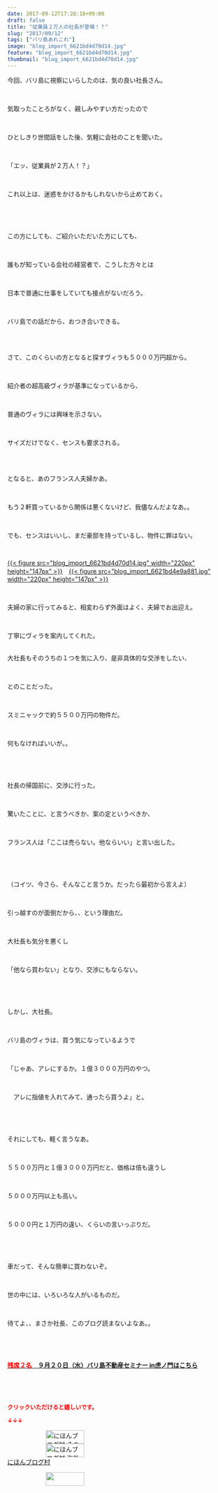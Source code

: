 ```yaml
---
date: 2017-09-12T17:28:18+09:00
draft: false
title: "従業員２万人の社長が登場！？"
slug: "2017/09/12"
tags: ["バリ島あれこれ"]
image: "blog_import_6621bd4d70d14.jpg"
feature: "blog_import_6621bd4d70d14.jpg"
thumbnail: "blog_import_6621bd4d70d14.jpg"
---
```

<p>今回、バリ島に視察にいらしたのは、気の良い社長さん。</p><p> </p><p>気取ったことろがなく、親しみやすい方だったので</p><p> </p><p>ひとしきり世間話をした後、気軽に会社のことを聞いた。</p><p> </p><p>「エッ、従業員が２万人！？」</p><p> </p><p>これ以上は、迷惑をかけるかもしれないから止めておく。</p><p> </p><p> </p><p>この方にしても、ご紹介いただいた方にしても、</p><p> </p><p>誰もが知っている会社の経営者で、こうした方々とは</p><p> </p><p>日本で普通に仕事をしていても接点がないだろう。</p><p> </p><p>バリ島での話だから、おつき合いできる。</p><p> </p><p><br/>さて、このくらいの方となると探すヴィラも５０００万円超から。</p><p> </p><p>紹介者の超高級ヴィラが基準になっているから、</p><p> </p><p>普通のヴィラには興味を示さない。</p><p> </p><p>サイズだけでなく、センスも要求される。</p><p> </p><p><br/>となると、あのフランス人夫婦かあ。</p><p> </p><p>もう２軒買っているから関係は悪くないけど、我儘なんだよなあ。。</p><p> </p><p>でも、センスはいいし、まだ豪邸を持っているし、物件に罪はない。</p><p> </p><p><a href="blog_import_6621bd4d70d14.jpg">{{< figure src="blog_import_6621bd4d70d14.jpg" width="220px" height="147px" >}}</a>　<a href="blog_import_6621bd4e9a881.jpg">{{< figure src="blog_import_6621bd4e9a881.jpg" width="220px" height="147px" >}}</a></p><p> </p><p>夫婦の家に行ってみると、相変わらず外面はよく、夫婦でお出迎え。</p><p> </p><p>丁寧にヴィラを案内してくれた。</p><p><br/>大社長もそのうちの１つを気に入り、是非具体的な交渉をしたい、</p><p> </p><p>とのことだった。</p><p> </p><p>スミニャックで約５５００万円の物件だ。</p><p> </p><p>何もなければいいが。。</p><p> </p><p> </p><p>社長の帰国前に、交渉に行った。</p><p> </p><p>驚いたことに、と言うべきか、案の定というべきか、</p><p> </p><p>フランス人は「ここは売らない。他ならいい」と言い出した。</p><p> </p><p> </p><p>（コイツ、今さら、そんなこと言うか。だったら最初から言えよ）</p><p> </p><p>引っ越すのが面倒だから、、という理由だ。</p><p> </p><p>大社長も気分を悪くし</p><p> </p><p>「他なら買わない」となり、交渉にもならない。</p><p> </p><p> </p><p>しかし、大社長。</p><p> </p><p>バリ島のヴィラは、買う気になっているようで</p><p> </p><p>「じゃあ、アレにするか。１億３０００万円のやつ。</p><p> </p><p>　アレに指値を入れてみて、通ったら買うよ」と。</p><p> </p><p> </p><p>それにしても、軽く言うなあ。</p><p> </p><p>５５００万円と１億３０００万円だと、価格は倍も違うし</p><p> </p><p>５０００万円以上も高い。</p><p> </p><p>５０００円と１万円の違い、くらいの言いっぷりだ。</p><p> </p><p> </p><p>車だって、そんな簡単に買わないぞ。</p><p> </p><p>世の中には、いろいろな人がいるものだ。</p><p> </p><p>待てよ、、まさか社長、このブログ読まないよなあ。。</p><p> </p><p> </p><p><span style="font-weight: bold;"><span style="text-decoration: underline;"><a href="iin.co.jp" target="_blank"><span style="color: rgb(255, 0, 0);">残席２名</span>　９月２０日（水）バリ島不動産セミナー in虎ノ門はこちら</a></span></span></p><p> </p><p> </p><p><font color="#ff0000" size="2"><strong>クリックいただけると嬉しいです。</strong></font></p><p><font color="#ff0000" size="2"><strong>↓↓↓</strong></font></p><p><a href="ranking.html?p_cid=01260127" id="&amp;blogmura_banner" target="_blank"><img alt="にほんブログ村 その他生活ブログ 不動産投資へ" border="0" height="31" src="data:image/svg+xml;charset=utf-8,%3Csvg%20xmlns%3D%22http%3A%2F%2Fwww.w3.org%2F2000%2Fsvg%22%20title%3D%22Placeholder%20for%20Images%22%20role%3D%22presentation%22%20viewBox%3D%220%200%2088%2031%22%20%2F%3E" width="88" data-src="//life.blogmura.com/hudousantoushi/img/hudousantoushi88_31.gif" style="aspect-ratio: auto 88 / 31;"/><noscript><img alt="にほんブログ村 その他生活ブログ 不動産投資へ" border="0" height="31" src="//life.blogmura.com/hudousantoushi/img/hudousantoushi88_31.gif" width="88"></noscript></a><br/><a href="ranking.html?p_cid=01260127" target="_blank"><img alt="にほんブログ村 海外生活ブログ バリ島情報へ" border="0" height="31" src="data:image/svg+xml;charset=utf-8,%3Csvg%20xmlns%3D%22http%3A%2F%2Fwww.w3.org%2F2000%2Fsvg%22%20title%3D%22Placeholder%20for%20Images%22%20role%3D%22presentation%22%20viewBox%3D%220%200%2088%2031%22%20%2F%3E" width="88" data-src="https://img-proxy.blog-video.jp/images?url=http%3A%2F%2Foverseas.blogmura.com%2Fbali%2Fimg%2Fbali88_31.gif" style="aspect-ratio: auto 88 / 31;"/><noscript><img alt="にほんブログ村 海外生活ブログ バリ島情報へ" border="0" height="31" src="https://img-proxy.blog-video.jp/images?url=http%3A%2F%2Foverseas.blogmura.com%2Fbali%2Fimg%2Fbali88_31.gif" width="88"></noscript></a><br/><a href="ranking.html?p_cid=01260127" target="_blank">にほんブログ村</a></p><p><a href="link.php?1804582" title="人気ブログランキングへ"><img border="0" height="31" src="data:image/svg+xml;charset=utf-8,%3Csvg%20xmlns%3D%22http%3A%2F%2Fwww.w3.org%2F2000%2Fsvg%22%20title%3D%22Placeholder%20for%20Images%22%20role%3D%22presentation%22%20viewBox%3D%220%200%2088%2031%22%20%2F%3E" width="88" data-src="https://blog.with2.net/img/banner/banner_22.gif" style="aspect-ratio: auto 88 / 31;"/><noscript><img border="0" height="31" src="https://blog.with2.net/img/banner/banner_22.gif" width="88"></noscript></a></p><p> </p><p> </p>

